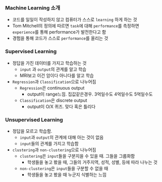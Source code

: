 ### Machine Learning 소개

- 코드를 일일이 작성하지 않고 컴퓨터가 스스로 `learning` 하게 하는 것
- Tom Mitchell의 정의에 따르면 `task`에 대해 `performance`를 측정하면 `experience`를 통해 performance가 발전한다고 함
- 경험을 통해 코드가 스스로 `performance`를 올리는 것

### Supervised Learning

- 정답을 가진 데이터를 가지고 학습하는 것
  - `input` 과 `output`의 관계를 알고 학습
  - MRI보고 이건 암이다 아니다를 알고 학습
- `Regression`과 `Classification`으로 나누어짐
  - `Regression`은 continuous output
    - output이 range느낌. 집값같은경우. 3억일수도 4억일수도 5억일수도
  - `Classification`은 discrete output
    - output이 O/X 퀴즈. 맞다 혹은 틀리다

### Unsupervised Learning

- 정답을 모르고 학습함.
  - `input`과 `output`의 관계에 대해 아는 것이 없음
  - `input`들의 관계를 가지고 학습함
- `clustering`과 `non-clustering`으로 나누어짐
  - `clustering`은 `input`들을 구분지을 수 있을 때. 그들을 그룹화함
    - 학생들을 놓고 봤을 때, 그들의 거주지역, 성적, 성별, 등에 따라 나누는 것
  - `non-clustering`은 `input`들을 구분할 수 없을 때
    - 학생들을 놓고 봤을 때 누군지 식별하는 느낌
